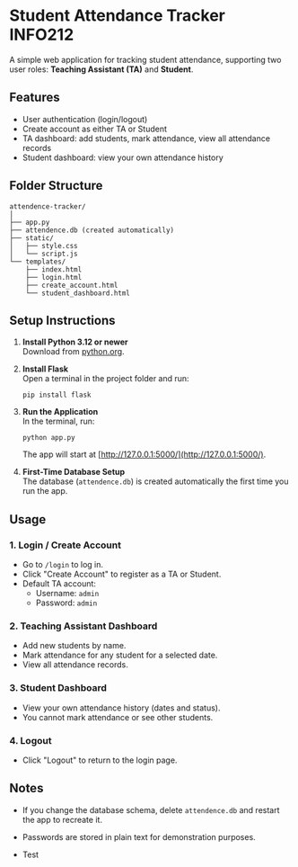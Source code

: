 # Student Attendance Tracker INFO212

A simple web application for tracking student attendance, supporting two user roles: **Teaching Assistant (TA)** and **Student**.

## Features

- User authentication (login/logout)
- Create account as either TA or Student
- TA dashboard: add students, mark attendance, view all attendance records
- Student dashboard: view your own attendance history

## Folder Structure

```
attendence-tracker/
│
├── app.py
├── attendence.db (created automatically)
├── static/
│   ├── style.css
│   └── script.js
└── templates/
    ├── index.html
    ├── login.html
    ├── create_account.html
    └── student_dashboard.html
```

## Setup Instructions

1. **Install Python 3.12 or newer**  
   Download from [python.org](https://www.python.org/downloads/).

2. **Install Flask**  
   Open a terminal in the project folder and run:
   ```
   pip install flask
   ```

3. **Run the Application**  
   In the terminal, run:
   ```
   python app.py
   ```
   The app will start at [http://127.0.0.1:5000/](http://127.0.0.1:5000/).

4. **First-Time Database Setup**  
   The database (`attendence.db`) is created automatically the first time you run the app.

## Usage

### 1. Login / Create Account

- Go to `/login` to log in.
- Click "Create Account" to register as a TA or Student.
- Default TA account:  
  - Username: `admin`  
  - Password: `admin`

### 2. Teaching Assistant Dashboard

- Add new students by name.
- Mark attendance for any student for a selected date.
- View all attendance records.

### 3. Student Dashboard

- View your own attendance history (dates and status).
- You cannot mark attendance or see other students.

### 4. Logout

- Click "Logout" to return to the login page.

## Notes

- If you change the database schema, delete `attendence.db` and restart the app to recreate it.
- Passwords are stored in plain text for demonstration purposes. 

- Test